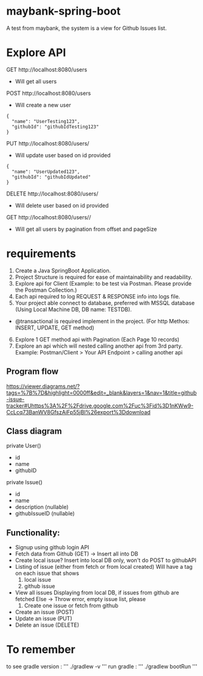 # maybank-spring-boot
A test from maybank, the system is a view for Github Issues list.

# Explore API
GET http://localhost:8080/users
- Will get all users 

POST http://localhost:8080/users
- Will create a new user
```
{
  "name": "UserTesting123",
  "githubId": "githubIdTesting123"
}
```

PUT http://localhost:8080/users/<id>
- Will update user based on id provided
```
{
  "name": "UserUpdated123",
  "githubId": "githubIdUpdated"
}
```
DELETE http://localhost:8080/users/<id>
- Will delete user based on id provided

GET http://localhost:8080/users/<offset>/<pageSize>
 - Will get all users by pagination from offset and pageSize

# requirements 
1. Create a Java SpringBoot Application.
2. Project Structure is required for ease of maintainability and readability.
3. Explore api for Client (Example: to be test via Postman. Please provide the Postman Collection.)
4. Each api required to log REQUEST & RESPONSE info into logs file.
5. Your project able connect to database, preferred with MSSQL database (Using Local Machine DB, DB name: TESTDB).
- @transactional is required implement in the project. (For http Methos: INSERT, UPDATE, GET method)
6. Explore 1 GET method api with Pagination (Each Page 10 records)
7. Explore an api which will nested calling another api from 3rd party.
Example: Postman/Client > Your API Endpoint > calling another api

## Program flow
https://viewer.diagrams.net/?tags=%7B%7D&highlight=0000ff&edit=_blank&layers=1&nav=1&title=github-issue-tracker#Uhttps%3A%2F%2Fdrive.google.com%2Fuc%3Fid%3D1nKWw9-CcLcq73BanWV8GfszAiFp55jBl%26export%3Ddownload

## Class diagram
private User()
- id
- name
- githubID

private Issue()
- id
- name 
- description (nullable)
- githubIssueID (nullable)

## Functionality:
- Signup using github login API 
- Fetch data from Github (GET) -> Insert all into DB
- Create local issue? 
Insert into local DB only, won't do POST to githubAPI
- Listing of issue (either from fetch or from local created)
Will have a tag on each issue that shows
  1. local issue
  2. github issue
- View all issues 
Displaying from local DB, if issues from github are fetched
Else -> Throw error, empty issue list, please
  1. Create one issue or fetch from github
- Create an issue (POST)
- Update an issue (PUT)
- Delete an issue (DELETE)

# To remember

to see gradle version : 
'''
./gradlew -v
'''
run gradle :
'''
./gradlew bootRun
'''
